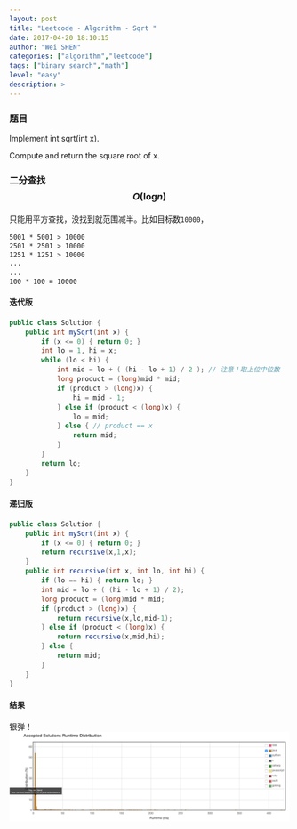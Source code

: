 ```yaml
---
layout: post
title: "Leetcode - Algorithm - Sqrt "
date: 2017-04-20 18:10:15
author: "Wei SHEN"
categories: ["algorithm","leetcode"]
tags: ["binary search","math"]
level: "easy"
description: >
---
```


### 题目
Implement int sqrt(int x).

Compute and return the square root of x.

### 二分查找 $$O(\log_{}{n})$$
只能用平方查找，没找到就范围减半。比如目标数`10000`，
```
5001 * 5001 > 10000
2501 * 2501 > 10000
1251 * 1251 > 10000
...
...
100 * 100 = 10000
```

#### 迭代版
```java
public class Solution {
    public int mySqrt(int x) {
        if (x <= 0) { return 0; }
        int lo = 1, hi = x;
        while (lo < hi) {
            int mid = lo + ( (hi - lo + 1) / 2 ); // 注意！取上位中位数
            long product = (long)mid * mid;
            if (product > (long)x) {
                hi = mid - 1;
            } else if (product < (long)x) {
                lo = mid;
            } else { // product == x
                return mid;
            }
        }
        return lo;
    }
}
```

#### 递归版
```java
public class Solution {
    public int mySqrt(int x) {
        if (x <= 0) { return 0; }
        return recursive(x,1,x);
    }
    public int recursive(int x, int lo, int hi) {
        if (lo == hi) { return lo; }
        int mid = lo + ( (hi - lo + 1) / 2);
        long product = (long)mid * mid;
        if (product > (long)x) {
            return recursive(x,lo,mid-1);
        } else if (product < (long)x) {
            return recursive(x,mid,hi);
        } else {
            return mid;
        }
    }
}
```

#### 结果
银弹！
![sqrt-1](/images/leetcode/sqrt-1.png)
